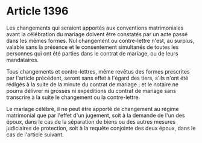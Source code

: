 # Article 1396

Les changements qui seraient apportés aux conventions matrimoniales avant la célébration du mariage doivent être constatés par un acte passé dans les mêmes formes. Nul changement ou contre-lettre n'est, au surplus, valable sans la présence et le consentement simultanés de toutes les personnes qui ont été parties dans le contrat de mariage, ou de leurs mandataires.

Tous changements et contre-lettres, même revêtus des formes prescrites par l'article précédent, seront sans effet à l'égard des tiers, s'ils n'ont été rédigés à la suite de la minute du contrat de mariage ; et le notaire ne pourra délivrer ni grosses ni expéditions du contrat de mariage sans transcrire à la suite le changement ou la contre-lettre.

Le mariage célébré, il ne peut être apporté de changement au régime matrimonial que par l'effet d'un jugement, soit à la demande de l'un des époux, dans le cas de la séparation de biens ou des autres mesures judiciaires de protection, soit à la requête conjointe des deux époux, dans le cas de l'article suivant.
